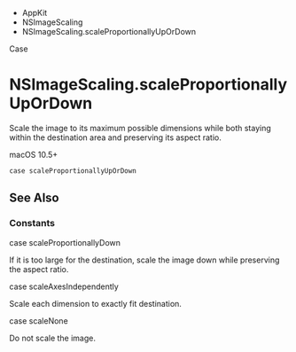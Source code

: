 

- AppKit
- NSImageScaling
-  NSImageScaling.scaleProportionallyUpOrDown 

Case

# NSImageScaling.scaleProportionallyUpOrDown

Scale the image to its maximum possible dimensions while both staying within the destination area and preserving its aspect ratio.

macOS 10.5+

``` source
case scaleProportionallyUpOrDown
```

## See Also

### Constants

case scaleProportionallyDown

If it is too large for the destination, scale the image down while preserving the aspect ratio.

case scaleAxesIndependently

Scale each dimension to exactly fit destination.

case scaleNone

Do not scale the image.

